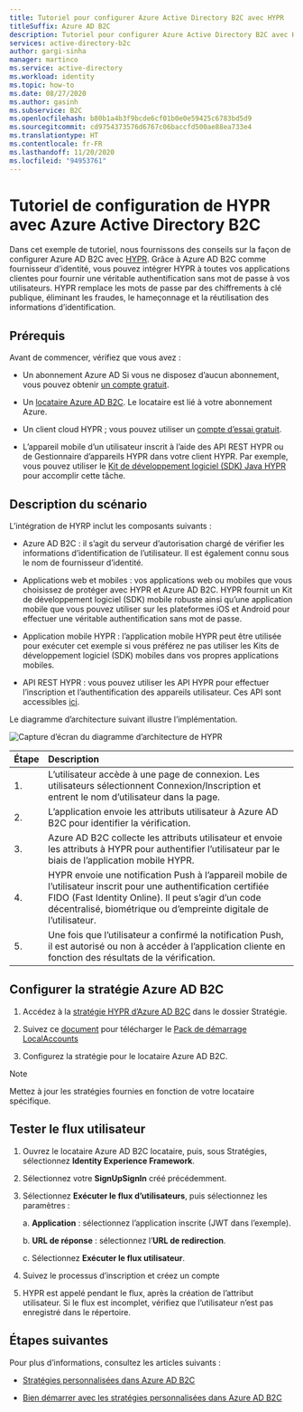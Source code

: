 ```yaml
---
title: Tutoriel pour configurer Azure Active Directory B2C avec HYPR
titleSuffix: Azure AD B2C
description: Tutoriel pour configurer Azure Active Directory B2C avec HYPR pour une véritable authentification client forte et sans mot de passe
services: active-directory-b2c
author: gargi-sinha
manager: martinco
ms.service: active-directory
ms.workload: identity
ms.topic: how-to
ms.date: 08/27/2020
ms.author: gasinh
ms.subservice: B2C
ms.openlocfilehash: b80b1a4b3f9bcde6cf01b0e0e59425c6783bd5d9
ms.sourcegitcommit: cd9754373576d6767c06baccfd500ae88ea733e4
ms.translationtype: HT
ms.contentlocale: fr-FR
ms.lasthandoff: 11/20/2020
ms.locfileid: "94953761"
---
```

# <a name="tutorial-for-configuring-hypr-with-azure-active-directory-b2c"></a>Tutoriel de configuration de HYPR avec Azure Active Directory B2C

Dans cet exemple de tutoriel, nous fournissons des conseils sur la façon de configurer Azure AD B2C avec [HYPR](https://get.hypr.com). Grâce à Azure AD B2C comme fournisseur d’identité, vous pouvez intégrer HYPR à toutes vos applications clientes pour fournir une véritable authentification sans mot de passe à vos utilisateurs. HYPR remplace les mots de passe par des chiffrements à clé publique, éliminant les fraudes, le hameçonnage et la réutilisation des informations d’identification.

## <a name="prerequisites"></a>Prérequis

Avant de commencer, vérifiez que vous avez :

- Un abonnement Azure AD Si vous ne disposez d’aucun abonnement, vous pouvez obtenir [un compte gratuit](https://azure.microsoft.com/free/).

- Un [locataire Azure AD B2C](./tutorial-create-tenant.md). Le locataire est lié à votre abonnement Azure.

- Un client cloud HYPR ; vous pouvez utiliser un [compte d’essai gratuit](https://get.hypr.com/free-trial).

- L’appareil mobile d’un utilisateur inscrit à l’aide des API REST HYPR ou de Gestionnaire d’appareils HYPR dans votre client HYPR. Par exemple, vous pouvez utiliser le [Kit de développement logiciel (SDK) Java HYPR](https://docs.hypr.com/integratinghypr/docs/hypr-java-web-sdk) pour accomplir cette tâche.

## <a name="scenario-description"></a>Description du scénario

L’intégration de HYRP inclut les composants suivants :

- Azure AD B2C : il s’agit du serveur d’autorisation chargé de vérifier les informations d’identification de l’utilisateur. Il est également connu sous le nom de fournisseur d’identité.

- Applications web et mobiles : vos applications web ou mobiles que vous choisissez de protéger avec HYPR et Azure AD B2C. HYPR fournit un Kit de développement logiciel (SDK) mobile robuste ainsi qu’une application mobile que vous pouvez utiliser sur les plateformes iOS et Android pour effectuer une véritable authentification sans mot de passe.

- Application mobile HYPR : l’application mobile HYPR peut être utilisée pour exécuter cet exemple si vous préférez ne pas utiliser les Kits de développement logiciel (SDK) mobiles dans vos propres applications mobiles.

- API REST HYPR : vous pouvez utiliser les API HYPR pour effectuer l’inscription et l’authentification des appareils utilisateur. Ces API sont accessibles [ici](https://apidocs.hypr.com).

Le diagramme d’architecture suivant illustre l’implémentation.

![Capture d’écran du diagramme d’architecture de HYPR](media/partner-hypr/hypr-architecture-diagram.png)

|Étape | Description |
|:-----| :-----------|
| 1. | L’utilisateur accède à une page de connexion. Les utilisateurs sélectionnent Connexion/Inscription et entrent le nom d’utilisateur dans la page.
| 2. | L’application envoie les attributs utilisateur à Azure AD B2C pour identifier la vérification.
| 3. | Azure AD B2C collecte les attributs utilisateur et envoie les attributs à HYPR pour authentifier l’utilisateur par le biais de l’application mobile HYPR.
| 4. | HYPR envoie une notification Push à l’appareil mobile de l’utilisateur inscrit pour une authentification certifiée FIDO (Fast Identity Online). Il peut s’agir d’un code décentralisé, biométrique ou d’empreinte digitale de l’utilisateur.  
| 5. | Une fois que l’utilisateur a confirmé la notification Push, il est autorisé ou non à accéder à l’application cliente en fonction des résultats de la vérification.

## <a name="configure-the-azure-ad-b2c-policy"></a>Configurer la stratégie Azure AD B2C

1. Accédez à la [stratégie HYPR d’Azure AD B2C](https://github.com/HYPR-Corp-Public/Azure-AD-B2C-HYPR-Sample/tree/master/policy) dans le dossier Stratégie.

2. Suivez ce [document](./custom-policy-get-started.md?tabs=applications#custom-policy-starter-pack) pour télécharger le [Pack de démarrage LocalAccounts](https://github.com/Azure-Samples/active-directory-b2c-custom-policy-starterpack/tree/master/LocalAccounts)

3. Configurez la stratégie pour le locataire Azure AD B2C.

>[!NOTE]
>Mettez à jour les stratégies fournies en fonction de votre locataire spécifique.

## <a name="test-the-user-flow"></a>Tester le flux utilisateur

1. Ouvrez le locataire Azure AD B2C locataire, puis, sous Stratégies, sélectionnez **Identity Experience Framework**.

2. Sélectionnez votre **SignUpSignIn** créé précédemment.

3. Sélectionnez **Exécuter le flux d’utilisateurs**, puis sélectionnez les paramètres :

   a. **Application** : sélectionnez l’application inscrite (JWT dans l’exemple).

   b. **URL de réponse** : sélectionnez l’**URL de redirection**.

   c. Sélectionnez **Exécuter le flux utilisateur**.

4. Suivez le processus d’inscription et créez un compte

5. HYPR est appelé pendant le flux, après la création de l’attribut utilisateur. Si le flux est incomplet, vérifiez que l’utilisateur n’est pas enregistré dans le répertoire.

## <a name="next-steps"></a>Étapes suivantes

Pour plus d’informations, consultez les articles suivants :

- [Stratégies personnalisées dans Azure AD B2C](./custom-policy-overview.md)

- [Bien démarrer avec les stratégies personnalisées dans Azure AD B2C](./custom-policy-get-started.md?tabs=applications)